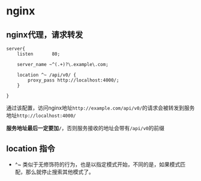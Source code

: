 # nginx

## nginx代理，请求转发

```config
server{
    listen       80;

    server_name ~^(.+)?\.example\.com;

    location ^~ /api/v0/ {
        proxy_pass http://localhost:4000/;
    }

}
```

通过该配置，访问nginx地址`http://example.com/api/v0/`的请求会被转发到服务地址`http://localhost:4000/`

**服务地址最后一定要加`/`**，否则服务接收的地址会带有`/api/v0`的前缀

## location 指令

- ^~ 类似于无修饰符的行为，也是以指定模式开始，不同的是，如果模式匹配，那么就停止搜索其他模式了。
